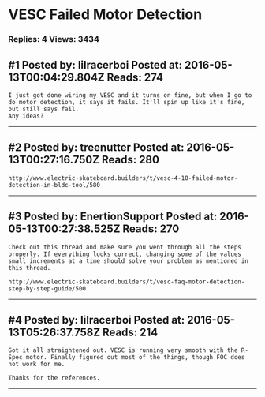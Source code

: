 # VESC Failed Motor Detection

### Replies: 4 Views: 3434

## \#1 Posted by: lilracerboi Posted at: 2016-05-13T00:04:29.804Z Reads: 274

```
I just got done wiring my VESC and it turns on fine, but when I go to do motor detection, it says it fails. It'll spin up like it's fine, but still says fail.
Any ideas?
```

---
## \#2 Posted by: treenutter Posted at: 2016-05-13T00:27:16.750Z Reads: 280

```
http://www.electric-skateboard.builders/t/vesc-4-10-failed-motor-detection-in-bldc-tool/580
```

---
## \#3 Posted by: EnertionSupport Posted at: 2016-05-13T00:27:38.525Z Reads: 270

```
Check out this thread and make sure you went through all the steps properly. If everything looks correct, changing some of the values small increments at a time should solve your problem as mentioned in this thread. 

http://www.electric-skateboard.builders/t/vesc-faq-motor-detection-step-by-step-guide/500
```

---
## \#4 Posted by: lilracerboi Posted at: 2016-05-13T05:26:37.758Z Reads: 214

```
Got it all straightened out. VESC is running very smooth with the R-Spec motor. Finally figured out most of the things, though FOC does not work for me.

Thanks for the references.
```

---
